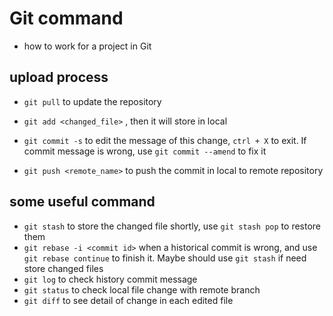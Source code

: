 # Git command

- how to work for a project in Git

## upload process

- `git pull` to update the repository

- `git add <changed_file>` , then it will store in local
- `git commit -s` to edit the message of this change, `ctrl + X` to exit. If commit message is wrong, use `git commit --amend` to fix it
- `git push <remote_name>` to push the commit in local to remote repository

## some useful command

- `git stash` to store the changed file shortly, use `git stash pop` to restore them
- `git rebase -i <commit id>` when a historical commit is wrong, and use `git rebase continue` to finish it. Maybe should use `git stash` if need store changed files
- `git log` to check history commit message
- `git status` to check local file change with remote branch
- `git diff` to see detail of change in each edited file

